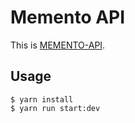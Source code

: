 # Memento API

This is [MEMENTO-API](https://mementoapi.com).

## Usage

```
$ yarn install
$ yarn run start:dev
```
